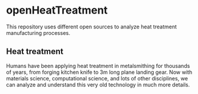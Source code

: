 # openHeatTreatment
This repository uses different open sources to analyze heat treatment manufacturing processes.

## Heat treatment
Humans have been applying heat treatment in metalsmithing for thousands of years, from forging kitchen knife to 3m long plane landing gear. 
Now with materials science, computational science, and lots of other disciplines, we can analyze and understand this very old technology in much more details.

